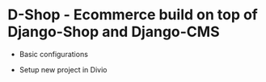 # D-Shop - Ecommerce build on top of Django-Shop and Django-CMS

- Basic configurations

- Setup new project in Divio
